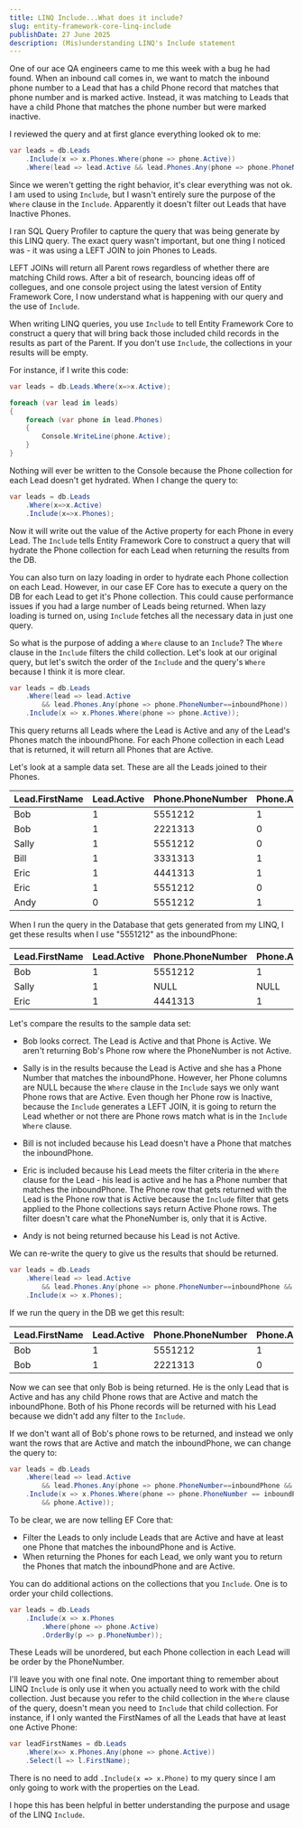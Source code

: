 ```yaml
---
title: LINQ Include...What does it include?
slug: entity-framework-core-linq-include
publishDate: 27 June 2025
description: (Mis)understanding LINQ's Include statement
---
```


One of our ace QA engineers came to me this week with a bug he had found. When an inbound call comes in, we want to match the inbound phone number to a Lead that has a child Phone record that matches that phone number and is marked active. Instead, it was matching to Leads that have a child Phone that matches the phone number but were marked inactive. 

I reviewed the query and at first glance everything looked ok to me:

```csharp
var leads = db.Leads
    .Include(x => x.Phones.Where(phone => phone.Active))
    .Where(lead => lead.Active && lead.Phones.Any(phone => phone.PhoneNumber==inboundPhone));
```

Since we weren't getting the right behavior, it's clear everything was not ok. I am used to using `Include`, but I wasn't entirely sure the purpose of the `Where` clause in the `Include`. Apparently it doesn't filter out Leads that have Inactive Phones. 

I ran SQL Query Profiler to capture the query that was being generate by this LINQ query. The exact query wasn't important, but one thing I noticed was - it was using a LEFT JOIN to join Phones to Leads. 

LEFT JOINs will return all Parent rows regardless of whether there are matching Child rows. After a bit of research, bouncing ideas off of collegues, and one console project using the latest version of Entity Framework Core, I now understand what is happening with our query and the use of `Include`. 

When writing LINQ queries, you use `Include` to tell Entity Framework Core to construct a query that will bring back those included child records in the results as part of the Parent. If you don't use `Include`, the collections in your results will be empty. 

For instance, if I write this code: 

```csharp
var leads = db.Leads.Where(x=>x.Active);

foreach (var lead in leads)
{
	foreach (var phone in lead.Phones)
	{
		Console.WriteLine(phone.Active);
	}    
}
```

Nothing will ever be written to the Console because the Phone collection for each Lead doesn't get hydrated. When I change the query to:

```csharp
var leads = db.Leads
	.Where(x=>x.Active)
	.Include(x=>x.Phones);
```

Now it will write out the value of the Active property for each Phone in every Lead. The `Include` tells Entity Framework Core to construct a query that will hydrate the Phone collection for each Lead when returning the results from the DB.

You can also turn on lazy loading in order to hydrate each Phone collection on each Lead. However, in our case EF Core has to execute a query on the DB for each Lead to get it's Phone collection. This could cause performance issues if you had a large number of Leads being returned. When lazy loading is turned on, using `Include` fetches all the necessary data in just one query. 

So what is the purpose of adding a `Where` clause to an `Include`? The `Where` clause in the `Include` filters the child collection. Let's look at our original query, but let's switch the order of the `Include` and the query's `Where` because I think it is more clear. 

```csharp
var leads = db.Leads
	.Where(lead => lead.Active 
		&& lead.Phones.Any(phone => phone.PhoneNumber==inboundPhone))
	.Include(x => x.Phones.Where(phone => phone.Active));
```
This query returns all Leads where the Lead is Active and any of the Lead's Phones match the inboundPhone. For each Phone collection in each Lead that is returned, it will return all Phones that are Active.

Let's look at a sample data set. These are all the Leads joined to their Phones. 

| Lead.FirstName | Lead.Active | Phone.PhoneNumber | Phone.Active | 
| :----------- | :---------- | :---------- | :---------- |
| Bob	| 1	| 5551212 |	1 | 
| Bob	| 1	| 2221313 |	0 | 
| Sally	| 1	| 5551212 |	0 | 
| Bill	| 1	| 3331313 |	1 | 
| Eric	| 1	| 4441313 |	1 | 
| Eric	| 1	| 5551212 |	0 | 
| Andy	| 0	| 5551212 |	1 | 

When I run the query in the Database that gets generated from my LINQ, I get these results when I use "5551212" as the inboundPhone:

| Lead.FirstName | Lead.Active | Phone.PhoneNumber | Phone.Active | 
| :----------- | :---------- | :---------- | :---------- |
| Bob | 1 | 5551212 | 1 |
| Sally | 1 | NULL | NULL |
| Eric | 1 | 4441313 | 1 |

Let's compare the results to the sample data set:

- Bob looks correct. The Lead is Active and that Phone is Active. We aren't returning Bob's Phone row where the PhoneNumber is not Active. 

- Sally is in the results because the Lead is Active and she has a Phone Number that matches the inboundPhone. However, her Phone columns are NULL because the `Where` clause in the `Include` says we only want Phone rows that are Active. Even though her Phone row is Inactive, because the `Include` generates a LEFT JOIN, it is going to return the Lead whether or not there are Phone rows match what is in the `Include` `Where` clause.

- Bill is not included because his Lead doesn't have a Phone that matches the inboundPhone.

- Eric is included because his Lead meets the filter criteria in the `Where` clause for the Lead - his lead is active and he has a Phone number that matches the inboundPhone. The Phone row that gets returned with the Lead is the Phone row that is Active because the `Include` filter that gets applied to the Phone collections says return Active Phone rows. The filter doesn't care what the PhoneNumber is, only that it is Active.

- Andy is not being returned because his Lead is not Active.

We can re-write the query to give us the results that should be returned. 

```csharp
var leads = db.Leads
	.Where(lead => lead.Active 
		&& lead.Phones.Any(phone => phone.PhoneNumber==inboundPhone && phone.Active))
	.Include(x => x.Phones);
```

If we run the query in the DB we get this result:

| Lead.FirstName | Lead.Active | Phone.PhoneNumber | Phone.Active | 
| :----------- | :---------- | :---------- | :---------- |
| Bob | 1 | 5551212 | 1 |
| Bob | 1 | 2221313 | 0 |

Now we can see that only Bob is being returned. He is the only Lead that is Active and has any child Phone rows that are Active and match the inboundPhone. Both of his Phone records will be returned with his Lead because we didn't add any filter to the `Include`. 

If we don't want all of Bob's phone rows to be returned, and instead we only want the rows that are Active and match the inboundPhone, we can change the query to:
 
```csharp
var leads = db.Leads
	.Where(lead => lead.Active 
		&& lead.Phones.Any(phone => phone.PhoneNumber==inboundPhone && phone.Active))
	.Include(x => x.Phones.Where(phone => phone.PhoneNumber == inboundPhone 
		&& phone.Active));
```

To be clear, we are now telling EF Core that:
- Filter the Leads to only include Leads that are Active and have at least one Phone that matches the inboundPhone and is Active.
- When returning the Phones for each Lead, we only want you to return the Phones that match the inboundPhone and are Active.

You can do additional actions on the collections that you `Include`. One is to order your child collections.

```csharp
var leads = db.Leads
	.Include(x => x.Phones
		.Where(phone => phone.Active)
		.OrderBy(p => p.PhoneNumber));
```

These Leads will be unordered, but each Phone collection in each Lead will be order by the PhoneNumber.

I'll leave you with one final note. One important thing to remember about LINQ `Include` is only use it when you actually need to work with the child collection. Just because you refer to the child collection in the `Where` clause of the query, doesn't mean you need to `Include` that child collection. For instance, if I only wanted the FirstNames of all the Leads that have at least one Active Phone:

```csharp
var leadFirstNames = db.Leads
    .Where(x=> x.Phones.Any(phone => phone.Active))
    .Select(l => l.FirstName);
```

There is no need to add `.Include(x => x.Phone)` to my query since I am only going to work with the properties on the Lead. 

I hope this has been helpful in better understanding the purpose and usage of the LINQ `Include`. 
